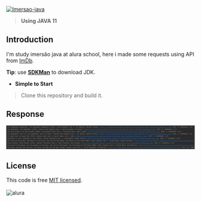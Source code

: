 <p>
<a href="https://www.youtube.com/watch?v=D2NpRPs4CcE"><img src="https://www.alura.com.br/assets/img/imersao-java/imersao-logo.1676983691.svg" alt="Imersao-java"></a>
</p>

> **Using JAVA 11**

## Introduction

I'm study imersão java at alura school, here i made some requests using API from <a href="https://imdb.com/">ImDb</a>.


**Tip**: use **[SDKMan](https://sdkman.io/jdks)** to download JDK.

- **Simple to Start**

> Clone this repository and build it.

## Response
<img src="./img.png" alt="return-example">

## License

This code is free [MIT licensed](./LICENSE).
<br /><br/><img src="https://www.alura.com.br/assets/img/imersao-java/alura-logo.1676983691.svg" alt="alura">
